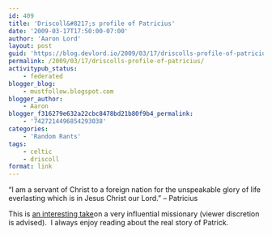 ```yaml
---
id: 409
title: 'Driscoll&#8217;s profile of Patricius'
date: '2009-03-17T17:50:00-07:00'
author: 'Aaron Lord'
layout: post
guid: 'https://blog.devlord.io/2009/03/17/driscolls-profile-of-patricius/'
permalink: /2009/03/17/driscolls-profile-of-patricius/
activitypub_status:
    - federated
blogger_blog:
    - mustfollow.blogspot.com
blogger_author:
    - Aaron
blogger_f316279e632a22cbc8478bd21b80f9b4_permalink:
    - '7427214496854293038'
categories:
    - 'Random Rants'
tags:
    - celtic
    - driscoll
format: link
---
```


“I am a servant of Christ to a foreign nation for the unspeakable glory of life everlasting which is in Jesus Christ our Lord.” – Patricius

This is <a href="http://theresurgence.com/Vintage_Saints_Saint_Patrick_Part_1">an interesting take</a>on a very influential missionary (viewer discretion is advised).  I always enjoy reading about the real story of Patrick.